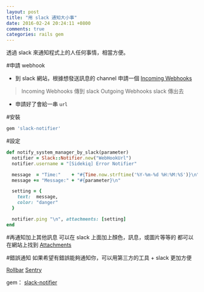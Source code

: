 ```yaml
---
layout: post
title: "用 slack 通知大小事"
date: 2016-02-24 20:24:11 +0800
comments: true
categories: rails gem
---
```


透過 slack 來通知程式上的人任何事情，相當方便。

<!-- more -->

#申請 webhook

* 到 slack 網站，根據想發送訊息的 channel 申請一個 [Incoming Webhooks](https://api.slack.com/incoming-webhooks#putting_it_all_together)

>Incoming Webhooks 傳到 slack
>Outgoing Webhooks slack 傳出去

* 申請好了會給一串 `url`


#安裝

```ruby
gem 'slack-notifier'
```

#設定

```ruby
def notify_system_manager_by_slack(parameter)
  notifier = Slack::Notifier.new("WebHookUrl")
  notifier.username = "[Sidekiq] Error Notifier"

  message  = "Time:"    + "#{Time.now.strftime('%Y-%m-%d %H:%M:%S')}\n"
  message += "Message:" + "#{parameter}\n"

  setting = {
    text:  message,
    color: "danger"
  }

  notifier.ping "\n", attachments: [setting]
end
```

#再通知加上其他訊息
可以在 slack 上面加上顏色，訊息，或圖片等等的
都可以在網站上找到 [Attachments](https://api.slack.com/docs/attachments)

#錯誤通知
如果希望有錯誤能夠通知你，可以用第三方的工具 + slack 更加方便

[Rollbar](https://rollbar.com/)
[Sentry](https://getsentry.com/welcome/)

gem：
[slack-notifier](https://github.com/stevenosloan/slack-notifier)

